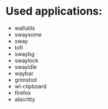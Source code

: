 # Used applications:
  - wallutils
  - swaysome
  - sway
  - tofi
  - swaybg
  - swaylock
  - swayidle
  - waybar 
  - grimshot
  - wl-clipboard
  - firefox
  - alacritty

